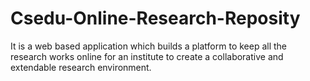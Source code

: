 # Csedu-Online-Research-Reposity
It is a web based application which builds a platform to keep all the research works online for an institute to create a collaborative and extendable research environment.
